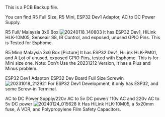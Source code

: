 This is a PCB Backup file.

You can find R5 Full Size, R5 Mini, ESP32 Dev1 Adaptor, AC to DC Power Supply.

R5 Full/ Malaysia 3x6 Box
![20240118_140803](https://github.com/GHTGXL/Random-PCB-Backpup/assets/83491024/c9f2a0ed-f60f-43bb-91ac-e70b4a3763a4)
It has ESP32 Dev1, HiLink HLK-10M05, Senseair S8, IR Control, and exposed, unused GPIO Pins. This is Tested for Esphome. 

R5 Mini/ Malaysia 3x6 Box
[Picture]
It has ESP32 Dev1, HiLink HLK-PM01, and A Lot of unused, exposed GPIO Pins, tested with Esphome. This is for Mini size one.
Note: Don't Use the 20231212 Version, It has a Plus and Minus problem.

ESP32 Dev1 Adaptor/ ESP32 Dev Board Full Size Screwin
![20231018_212921](https://github.com/GHTGXL/Random-PCB-Backpup/assets/83491024/7bb8ef10-7e03-467e-892b-58ef229cfd4d)
For ESP32 Dev1 Development, it only has ESP32, and some Screw-in Terminal. 

AC to DC Power Supply/220v AC to 5v DC power/ 110v AC and 220v AC to 5v DC power
![20240124_015628](https://github.com/GHTGXL/Random-PCB-Backpup/assets/83491024/544128dd-0f02-4588-b470-41636caa1722)
It Has HiLink HLK-10M05, a 5x20mm fuse, A VDR, and Polypropylene Film Safety Capacitors.
